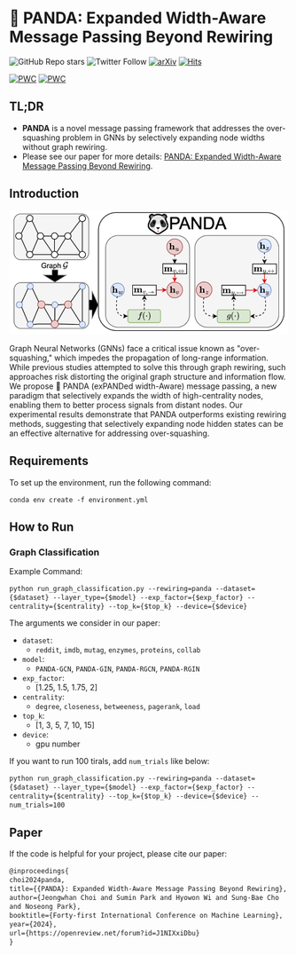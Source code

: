 # :panda_face: PANDA: Expanded Width-Aware Message Passing Beyond Rewiring

![GitHub Repo stars](https://img.shields.io/github/stars/jeongwhanchoi/panda?style=social) ![Twitter Follow](https://img.shields.io/twitter/follow/jeongwhan_choi?style=social)
 [![arXiv](https://img.shields.io/badge/arXiv-2406.03671-b31b1b.svg)](https://arxiv.org/abs/2406.03671) [![Hits](https://hits.seeyoufarm.com/api/count/incr/badge.svg?url=https%3A%2F%2Fgithub.com%2Fjeongwhanchoi%2FPANDA&count_bg=%230D6CFF&title_bg=%23555555&icon=&icon_color=%23E7E7E7&title=hits&edge_flat=false)](https://hits.seeyoufarm.com)

[![PWC](https://img.shields.io/endpoint.svg?url=https://paperswithcode.com/badge/panda-expanded-width-aware-message-passing/graph-classification-on-imdb-binary)](https://paperswithcode.com/sota/graph-classification-on-imdb-binary?p=panda-expanded-width-aware-message-passing)
[![PWC](https://img.shields.io/endpoint.svg?url=https://paperswithcode.com/badge/panda-expanded-width-aware-message-passing/graph-classification-on-reddit-binary)](https://paperswithcode.com/sota/graph-classification-on-reddit-binary?p=panda-expanded-width-aware-message-passing)

## TL;DR
- **PANDA** is a novel message passing framework that addresses the over-squashing problem in GNNs by selectively expanding node widths without graph rewiring.
- Please see our paper for more details: [PANDA: Expanded Width-Aware Message Passing Beyond Rewiring](https://arxiv.org/abs/2406.03671).

## Introduction
<img src="img/panda.png" width="600">

Graph Neural Networks (GNNs) face a critical issue known as "over-squashing," which impedes the propagation of long-range information. While previous studies attempted to solve this through graph rewiring, such approaches risk distorting the original graph structure and information flow. We propose :panda_face: PANDA (exPANDed width-Aware) message passing, a new paradigm that selectively expands the width of high-centrality nodes, enabling them to better process signals from distant nodes. Our experimental results demonstrate that PANDA outperforms existing rewiring methods, suggesting that selectively expanding node hidden states can be an effective alternative for addressing over-squashing.



## Requirements
To set up the environment, run the following command:
```
conda env create -f environment.yml
```

## How to Run

### Graph Classification
Example Command:
```
python run_graph_classification.py --rewiring=panda --dataset={$dataset} --layer_type={$model} --exp_factor={$exp_factor} --centrality={$centrality} --top_k={$top_k} --device={$device}
```

The arguments we consider in our paper:
- `dataset`:
    - `reddit`, `imdb`, `mutag`, `enzymes`, `proteins`, `collab`
- `model`:
    - `PANDA-GCN`, `PANDA-GIN`, `PANDA-RGCN`, `PANDA-RGIN`
- `exp_factor`:
    - [1.25, 1.5, 1.75, 2]
- `centrality`:
    - `degree`, `closeness`, `betweeness`, `pagerank`, `load`
- `top_k`:
    - [1, 3, 5, 7, 10, 15]
- `device`:
    - gpu number

If you want to run 100 tirals, add `num_trials` like below:
```
python run_graph_classification.py --rewiring=panda --dataset={$dataset} --layer_type={$model} --exp_factor={$exp_factor} --centrality={$centrality} --top_k={$top_k} --device={$device} --num_trials=100
```

## Paper
If the code is helpful for your project, please cite our paper:
```
@inproceedings{
choi2024panda,
title={{PANDA}: Expanded Width-Aware Message Passing Beyond Rewiring},
author={Jeongwhan Choi and Sumin Park and Hyowon Wi and Sung-Bae Cho and Noseong Park},
booktitle={Forty-first International Conference on Machine Learning},
year={2024},
url={https://openreview.net/forum?id=J1NIXxiDbu}
}
```